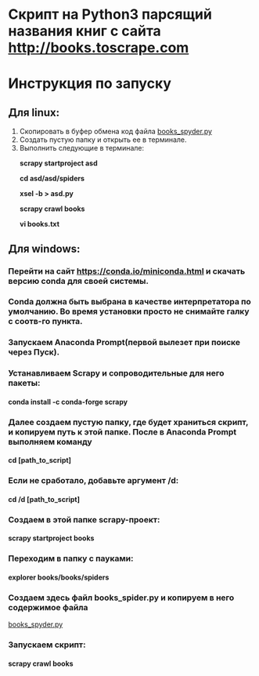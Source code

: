 # Скрипт на Python3 парсящий названия книг с сайта http://books.toscrape.com

# Инструкция по запуску
## Для linux:
1. Скопировать в буфер обмена код файла
[books_spyder.py](https://github.com/FilArt/scraping/blob/master/books_spider.py)
2. Создать пустую папку и открыть ее в терминале.
3. Выполнить следующие в терминале:
        <p><b>scrapy startproject asd</b></p>
        <p><b>cd asd/asd/spiders</b></p>
        <p><b>xsel -b > asd.py</b></p>
        <p><b>scrapy crawl books</b></p>
        <p><b>vi books.txt</b></p>

## Для windows:
### Перейти на сайт https://conda.io/miniconda.html и скачать версию conda для своей системы.
### Conda должна быть выбрана в качестве интерпретатора по умолчанию. Во время установки просто не снимайте галку с соотв-го пункта.
### Запускаем Anaconda Prompt(первой вылезет при поиске через Пуск).
### Устанавливаем Scrapy и сопроводительные для него пакеты:
#### <b>conda install -c conda-forge scrapy</b>
### Далее создаем пустую папку, где будет храниться скрипт, и копируем путь к этой папке. После в Anaconda Prompt выполняем команду
#### <b>cd [path_to_script]</b> 
### Если не сработало, добавьте аргумент /d:
#### <b>cd /d [path_to_script]</b> 
### Создаем в этой папке scrapy-проект:
#### <b>scrapy startproject books</b>
### Переходим в папку с пауками:
#### <b>explorer books/books/spiders</b>
### Создаем здесь файл books_spider.py и копируем в него содержимое файла
[books_spyder.py](https://github.com/FilArt/scraping/blob/master/books_spider.py)
### Запускаем скрипт:
#### <b>scrapy crawl books</b>
